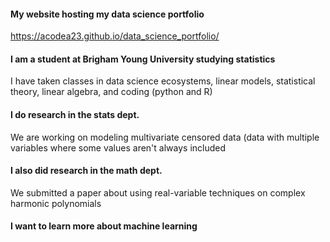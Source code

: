 #### My website hosting my data science portfolio
https://acodea23.github.io/data_science_portfolio/

#### I am a student at Brigham Young University studying statistics
I have taken classes in data science ecosystems, linear models, statistical theory, linear algebra, and coding (python and R)

#### I do research in the stats dept.
We are working on modeling multivariate censored data (data with multiple variables where some values aren't always included

#### I also did research in the math dept.
We submitted a paper about using real-variable techniques on complex harmonic polynomials

#### I want to learn more about machine learning
